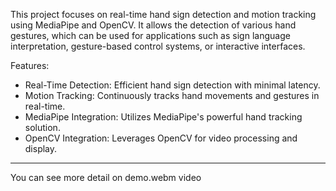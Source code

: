 This project focuses on real-time hand sign detection and motion tracking using MediaPipe and OpenCV. It allows the detection of various hand gestures, which can be used for applications such as sign language interpretation, gesture-based control systems, or interactive interfaces.

Features:

+ Real-Time Detection: Efficient hand sign detection with minimal latency.
+ Motion Tracking: Continuously tracks hand movements and gestures in real-time.
+ MediaPipe Integration: Utilizes MediaPipe's powerful hand tracking solution.
+ OpenCV Integration: Leverages OpenCV for video processing and display.
-------------------------------------------------------------------------------
You can see more detail on demo.webm video
